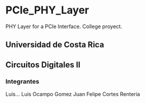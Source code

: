 # PCIe_PHY_Layer
PHY Layer for a PCIe Interface. College proyect.
## Universidad de Costa Rica
## Circuitos Digitales II
### Integrantes
Luis...
Luis Ocampo Gomez
Juan Felipe Cortes Renteria

